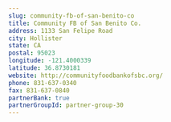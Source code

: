 ```yaml
---
slug: community-fb-of-san-benito-co
title: Community FB of San Benito Co.
address: 1133 San Felipe Road
city: Hollister
state: CA
postal: 95023
longitude: -121.4000339
latitude: 36.8730181
website: http://communityfoodbankofsbc.org/
phone: 831-637-0340
fax: 831-637-0840
partnerBank: true
partnerGroupId: partner-group-30
---
```

